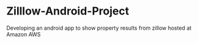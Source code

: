 Zilllow-Android-Project
=======================

Developing an android app to show property results from zillow hosted at Amazon AWS

